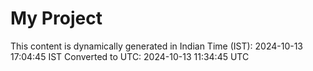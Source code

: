 # My Project

This content is dynamically generated in Indian Time (IST): 2024-10-13 17:04:45 IST
Converted to UTC: 2024-10-13 11:34:45 UTC
